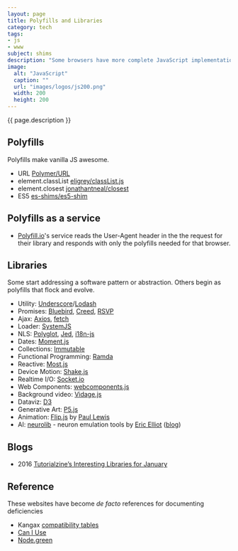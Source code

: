 ```yaml
---
layout: page
title: Polyfills and Libraries
category: tech
tags:
- js
- www
subject: shims
description: "Some browsers have more complete JavaScript implementations than others, and you can manually “polyfill” the deficiencies you care about."
image:
  alt: "JavaScript"
  caption: ""
  url: "images/logos/js200.png"
  width: 200
  height: 200
---
```


{{ page.description }}

Polyfills
--------

Polyfills make vanilla JS awesome.

* URL [Polymer/URL](https://github.com/Polymer/URL)
* element.classList [eligrey/classList.js](https://github.com/eligrey/classList.js)
* element.closest [jonathantneal/closest](https://github.com/jonathantneal/closest)
* ES5 [es-shims/es5-shim](https://github.com/es-shims/es5-shim)

Polyfills as a service
----------------------
* [Polyfill.io](http://Polyfill.io/)'s service reads the User-Agent header in the the request for their library and responds with only the polyfills needed for that browser.

Libraries
--------

Some start addressing a software pattern or abstraction.
Others begin as polyfills that flock and evolve.

* Utility: [Underscore](http://underscorejs.org/)/[Lodash](https://lodash.com/)
* Promises: [Bluebird](https://github.com/petkaantonov/bluebird/), [Creed](https://github.com/briancavalier/creed), [RSVP](https://github.com/tildeio/rsvp.js)
* Ajax: [Axios](https://github.com/mzabriskie/axios), [fetch](https://github.github.io/fetch/)
* Loader: [SystemJS](https://github.com/systemjs/systemjs)
* NLS: [Polyglot](http://airbnb.io/polyglot.js/), [Jed](https://slexaxton.github.io/Jed/), [i18n-js](https://github.com/fnando/i18n-js)
* Dates: [Moment.js](http://momentjs.com/)
* Collections: [Immutable](https://facebook.github.io/immutable-js/)
* Functional Programming: [Ramda](http://Ramdajs.com/)
* Reactive: [Most.js](https://github.com/cujojs/most)
* Device Motion: [Shake.js](https://github.com/alexgibson/shake.js/)
* Realtime I/O: [Socket.io](http://socket.io/)
* Web Components: [webcomponents.js](http://webcomponents.org/polyfills/)
* Background video: [Vidage.js](https://github.com/dvLden/Vidage)
* Dataviz: [D3](https://d3js.org/)
* Generative Art: [P5.js](http://p5js.org/)
* Animation: [Flip.js](https://github.com/googlechrome/flipjs) by [Paul Lewis](https://mobile.twitter.com/aerotwist)
* AI: [neurolib](https://www.npmjs.com/package/neurolib) - neuron emulation tools by [Eric Elliot](https://mobile.twitter.com/_ericelliott) ([blog](https://medium.com/javascript-scene/how-to-build-a-neuron-exploring-ai-in-javascript-pt-2-2f2acb9747ed))

Blogs
-----
* 2016 [Tutorialzine’s Interesting Libraries for January](http://tutorialzine.com/2016/01/15-interesting-javascript-and-css-libraries-for-january-2016/)

Reference
---------

These websites have become _de facto_ references for documenting deficiencies

* Kangax [compatibility tables](https://kangax.github.io/compat-table/es6/)
* [Can I Use](http://caniuse.com/)
* [Node.green](http://node.green/)
